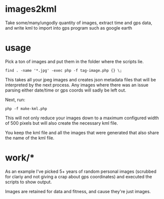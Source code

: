 # images2kml

Take some/many/ungodly quantity of images, extract time and gps data, and write kml to import into gps program such as google earth

# usage

Pick a ton of images and put them in the folder where the scripts lie.

```
find . -name '*.jpg' -exec php -f tag-image.php {} \;
```

This takes all your jpeg images and creates json metadata files that will be interpreted by the next process. Any images where there was an issue parsing either date/time or gps coords will sadly be left out.

Next, run:

```
php -f make-kml.php
```

This will not only reduce your images down to a maximum configured width of 500 pixels but will also create the necessary kml file.

You keep the kml file and all the images that were generated that also share the name of the kml file.

# work/*

As an example I've picked 5+ years of random personal images (scrubbed for clariy and not giving a crap about gps coordinates) and executed the scripts to show output.

Images are retained for data and fitness, and cause they're just images.


